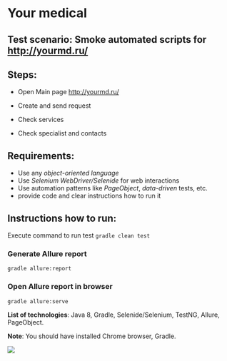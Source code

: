 # Your medical

## Test scenario: Smoke automated scripts for http://yourmd.ru/

## Steps:

- Open Main page http://yourmd.ru/

- Create and send request 

- Check services  

- Check specialist and contacts   

## Requirements:
- Use any *object-oriented language*
- Use *Selenium WebDriver/Selenide* for web interactions
- Use automation patterns like *PageObject*, *data-driven* tests, etc.
- provide code and clear instructions how to run it

## Instructions how to run:
Execute command 
to run test ```gradle clean test```

### Generate Allure report 

```gradle allure:report```

### Open Allure report in browser

```gradle allure:serve```

**List of technologies**: Java 8, Gradle, Selenide/Selenium, TestNG, Allure, PageObject.

**Note**: You should have installed Chrome browser, Gradle.

![](https://a.radikal.ru/a30/1902/ca/3e7479798fca.png)

